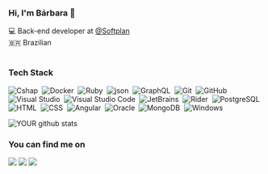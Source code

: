 
### Hi, I'm Bárbara 👋
💻 Back-end developer at [@Softplan](https://www.softplan.com.br/)  <br>
🇧🇷 Brazilian <br>
<br/>


### Tech Stack
![Cshap](https://img.shields.io/badge/C%23-green)&nbsp;
![Docker](https://img.shields.io/badge/Docker-000?style=flat&logo=Docker&logoColor=blue)&nbsp;
![Ruby](https://img.shields.io/badge/-Ruby-000?style=flat&logo=Ruby&logoColor=red)&nbsp;
![json](https://img.shields.io/badge/-json-000?style=flat&logo=json&logoColor=green)&nbsp;
![GraphQL](https://img.shields.io/badge/-GraphQL-000?style=flat&logo=GraphQL&logoColor=E10098)&nbsp;
![Git](https://img.shields.io/badge/-Git-000?style=flat&logo=git)&nbsp;
![GitHub](https://img.shields.io/badge/-GitHub-000?style=flat&logo=github)&nbsp;
![Visual Studio](https://img.shields.io/badge/-Visual%20Studio%20Code-000?style=flat&logo=visual-studio-code&logoColor=blueviolet)&nbsp;
![Visual Studio Code](https://img.shields.io/badge/-Visual%20Studio%20Code-000?style=flat&logo=visual-studio-code&logoColor=007ACC)&nbsp;
![JetBrains](https://img.shields.io/badge/-JetBrains-000?style=flat&logo=jetbrains&logoColor=whait)&nbsp;
![Rider](https://img.shields.io/badge/-Rider-000?style=flat&logo=Rider&logoColor=red)&nbsp;
![PostgreSQL](https://img.shields.io/badge/-PostgreSQL-000?style=flat&logo=PostgreSQL&logoColor=336791)&nbsp;
![HTML](https://img.shields.io/badge/-HTML-000?style=flat&logo=HTML5)&nbsp;
![CSS](https://img.shields.io/badge/-CSS-000?style=flat&logo=CSS3&logoColor=1572B6)&nbsp;
![Angular](https://img.shields.io/badge/-Angular-000?style=flat&logo=Angular&logoColor=red)&nbsp;
![Oracle](https://img.shields.io/badge/-Oracle-000?style=flat&logo=Oracle&logoColor=F80000)&nbsp;
![MongoDB](https://img.shields.io/badge/-MongoDb-000?style=flat&logo=MongoDb&logoColor=green)&nbsp;
![Windows](https://img.shields.io/badge/-Windows-000?style=flat&logo=windows&logoColor=0078D6)&nbsp;

![YOUR github stats](https://github-readme-stats.vercel.app/api?username=barbarapac) <br>

### You can find me on
[<img src="https://img.shields.io/badge/linkedin-%230077B5.svg?&style=for-the-badge&logo=linkedin&logoColor=white" />](https://www.linkedin.com/in/b%C3%A1rbara-antunes-pacheco/) 
[<img src = "https://img.shields.io/badge/instagram-%23E4405F.svg?&style=for-the-badge&logo=instagram&logoColor=white">](https://www.instagram.com/babiantunesp/) 
[<img src = "https://img.shields.io/badge/facebook-%231877F2.svg?&style=for-the-badge&logo=facebook&logoColor=white">](https://www.facebook.com/barbara.antunes.712/)
